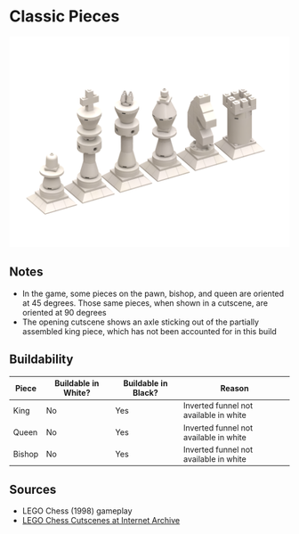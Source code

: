 Classic Pieces
==============

![](classic-pieces.png)

Notes
-----
* In the game, some pieces on the pawn, bishop, and queen are oriented at 45 degrees. Those same pieces, when shown in a cutscene, are oriented at 90 degrees
* The opening cutscene shows an axle sticking out of the partially assembled king piece, which has not been accounted for in this build

Buildability
------------
Piece | Buildable in White? | Buildable in Black? | Reason
-- | -- | -- | --
King | No | Yes | Inverted funnel not available in white
Queen | No | Yes | Inverted funnel not available in white
Bishop | No | Yes | Inverted funnel not available in white

Sources
-------
* LEGO Chess (1998) gameplay
* [LEGO Chess Cutscenes at Internet Archive](https://archive.org/details/LEGOChess-FMV-1998)